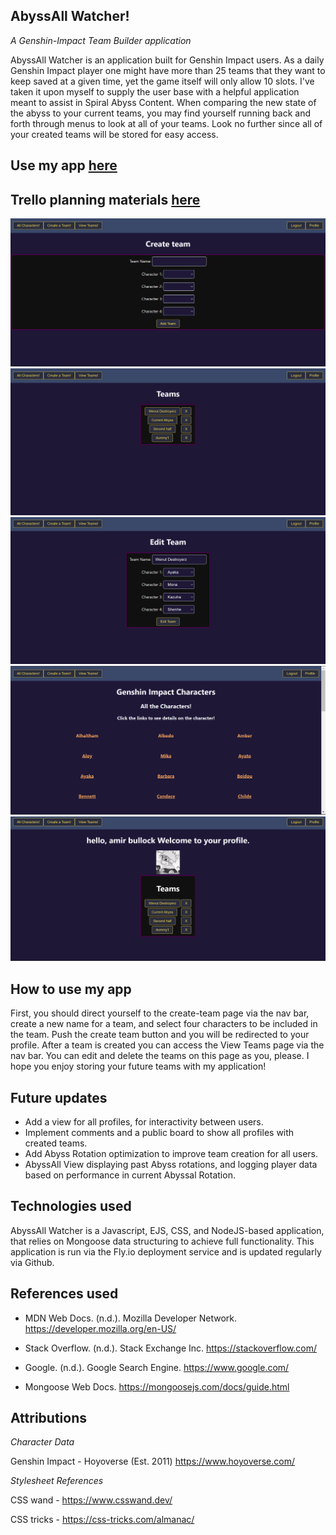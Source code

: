 ## AbyssAll Watcher!
_A Genshin-Impact Team Builder application_

AbyssAll Watcher is an application built for Genshin Impact users. As a daily Genshin Impact player one might have more than 25 teams that they want to keep saved at a given time, yet the game itself will only allow 10 slots. I've taken it upon myself to supply the user base with a helpful application meant to assist in Spiral Abyss Content. When comparing the new state of the abyss to your current teams, you may find yourself running back and forth through menus to look at all of your teams. Look no further since all of your created teams will be stored for easy access.

## Use my app [here](https://abyssall-watcher.fly.dev/)
## Trello planning materials [here](https://trello.com/b/Trwo7Dvd/abyssall-watcher-crud-unit-2-project)
![Alt text](/public/createteam.png)
![Alt text](/public/allteams.png)
![Alt text](/public/editteam.png)
![Alt text](/public/characters.png)
![Alt text](/public/profile.png)

## How to use my app
First, you should direct yourself to the create-team page via the nav bar, create a new name for a team, and select four characters to be included in the team. Push the create team button and you will be redirected to your profile. After a team is created you can access the View Teams page via the nav bar. You can edit and delete the teams on this page as you, please. I hope you enjoy storing your future teams with my application!

## Future updates

- Add a view for all profiles, for interactivity between users.
- Implement comments and a public board to show all profiles with created teams.
- Add Abyss Rotation optimization to improve team creation for all users.
- AbyssAll View displaying past Abyss rotations, and logging player data based on performance in current Abyssal Rotation.

## Technologies used

AbyssAll Watcher is a Javascript, EJS, CSS, and NodeJS-based application, that relies on Mongoose data structuring to achieve full functionality. This application is run via the Fly.io deployment service and is updated regularly via Github.

## References used

- MDN Web Docs. (n.d.). Mozilla Developer Network. https://developer.mozilla.org/en-US/

- Stack Overflow. (n.d.). Stack Exchange Inc. https://stackoverflow.com/

- Google. (n.d.). Google Search Engine. https://www.google.com/

- Mongoose Web Docs.  https://mongoosejs.com/docs/guide.html

## Attributions

_Character Data_

Genshin Impact - Hoyoverse (Est. 2011) https://www.hoyoverse.com/

_Stylesheet References_

CSS wand - https://www.csswand.dev/

CSS tricks - https://css-tricks.com/almanac/
